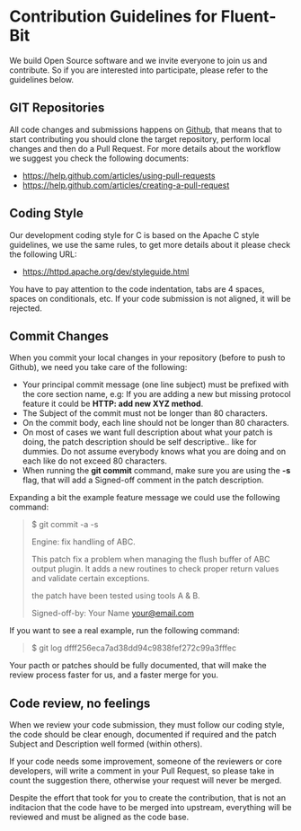 # Contribution Guidelines for Fluent-Bit

We build Open Source software and we invite everyone to join us and contribute. So if you are interested into participate, please refer to the guidelines below.

## GIT Repositories

All code changes and submissions happens on [Github](http://github.com), that means that to start contributing you should clone the target repository, perform local changes and then do a Pull Request. For more details about the workflow we suggest you check the following documents:

 - https://help.github.com/articles/using-pull-requests
 - https://help.github.com/articles/creating-a-pull-request

## Coding Style

Our development coding style for C is based on the Apache C style guidelines, we use the same rules, to get more details about it please check the following URL:

 - https://httpd.apache.org/dev/styleguide.html

You have to pay attention to the code indentation, tabs are 4 spaces, spaces on conditionals, etc. If your code submission is not aligned, it will be rejected.

## Commit Changes

When you commit your local changes in your repository (before to push to Github), we need you take care of the following:

 - Your principal commit message (one line subject) must be prefixed with the core section name, e.g: If you are adding a new but missing protocol feature it could be __HTTP: add new XYZ method__.
 - The Subject of the commit must not be longer than 80 characters.
 - On the commit body, each line should not be longer than 80 characters.
 - On most of cases we want full description about what your patch is doing, the patch description should be self descriptive.. like for dummies. Do not assume everybody knows what you are doing and on each like do not exceed 80 characters.
 - When running the __git commit__ command, make sure you are using the __-s__ flag, that will add a Signed-off comment in the patch description.

Expanding a bit the example feature message we could use the following command:

> $ git commit -a -s
>
> Engine: fix handling of ABC.
>
> This patch fix a problem when managing the flush buffer of ABC output plugin. It adds
> a new routines to check proper return values and validate certain exceptions.
>
> the patch have been tested using tools A & B.
>
> Signed-off-by: Your Name <your@email.com>

If you want to see a real example, run the following command:

> $ git log dfff256eca7ad38dd94c9838fef272c99a3fffec

Your pacth or patches should be fully documented, that will make the review process faster for us, and a faster merge for you.

## Code review, no feelings

When we review your code submission, they must follow our coding style, the code should be clear enough, documented if required and the patch Subject and Description well formed (within others).

If your code needs some improvement, someone of the reviewers or core developers, will write a comment in your Pull Request, so please take in count the suggestion there, otherwise your request will never be merged.

Despite the effort that took for you to create the contribution, that is not an inditacion that the code have to be merged into upstream, everything will be reviewed and must be aligned as the code base.
